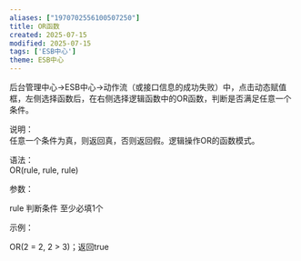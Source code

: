 ```yaml
---
aliases: ["1970702556100507250"]
title: OR函数
created: 2025-07-15
modified: 2025-07-15
tags: ['ESB中心']
theme: ESB中心
---
```


后台管理中心->ESB中心->动作流（或接口信息的成功失败）中，点击动态赋值框，左侧选择函数后，在右侧选择逻辑函数中的OR函数，判断是否满足任意一个条件。

说明：  
任意一个条件为真，则返回真，否则返回假。逻辑操作OR的函数模式。

语法：  
OR(rule, rule, rule)

参数：

rule 判断条件 至少必填1个

示例：

OR(2 = 2, 2 > 3)；返回true